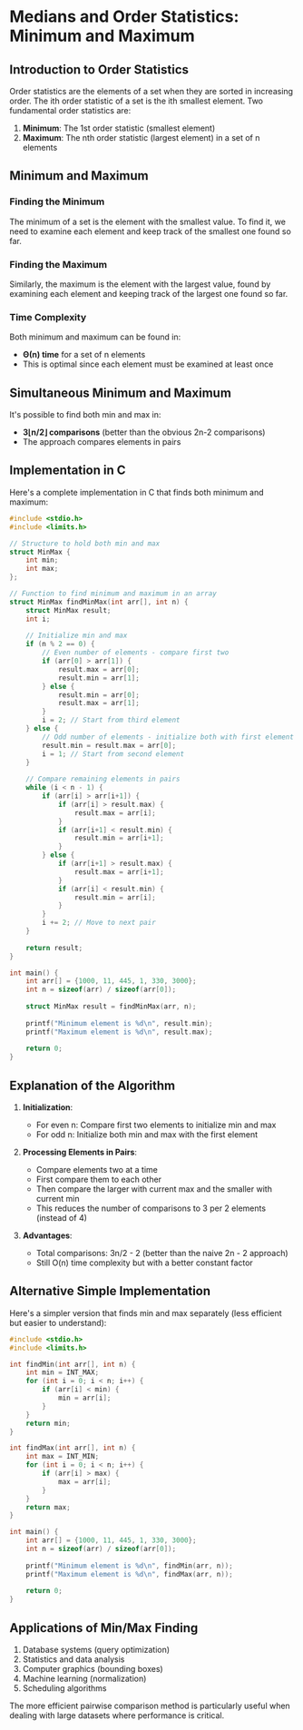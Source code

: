 # Medians and Order Statistics: Minimum and Maximum

## Introduction to Order Statistics

Order statistics are the elements of a set when they are sorted in increasing order. The ith order statistic of a set is the ith smallest element. Two fundamental order statistics are:

1. **Minimum**: The 1st order statistic (smallest element)
2. **Maximum**: The nth order statistic (largest element) in a set of n elements

## Minimum and Maximum

### Finding the Minimum

The minimum of a set is the element with the smallest value. To find it, we need to examine each element and keep track of the smallest one found so far.

### Finding the Maximum

Similarly, the maximum is the element with the largest value, found by examining each element and keeping track of the largest one found so far.

### Time Complexity

Both minimum and maximum can be found in:
- **Θ(n) time** for a set of n elements
- This is optimal since each element must be examined at least once

## Simultaneous Minimum and Maximum

It's possible to find both min and max in:
- **3⌊n/2⌋ comparisons** (better than the obvious 2n-2 comparisons)
- The approach compares elements in pairs

## Implementation in C

Here's a complete implementation in C that finds both minimum and maximum:

```c
#include <stdio.h>
#include <limits.h>

// Structure to hold both min and max
struct MinMax {
    int min;
    int max;
};

// Function to find minimum and maximum in an array
struct MinMax findMinMax(int arr[], int n) {
    struct MinMax result;
    int i;
    
    // Initialize min and max
    if (n % 2 == 0) {
        // Even number of elements - compare first two
        if (arr[0] > arr[1]) {
            result.max = arr[0];
            result.min = arr[1];
        } else {
            result.min = arr[0];
            result.max = arr[1];
        }
        i = 2; // Start from third element
    } else {
        // Odd number of elements - initialize both with first element
        result.min = result.max = arr[0];
        i = 1; // Start from second element
    }
    
    // Compare remaining elements in pairs
    while (i < n - 1) {
        if (arr[i] > arr[i+1]) {
            if (arr[i] > result.max) {
                result.max = arr[i];
            }
            if (arr[i+1] < result.min) {
                result.min = arr[i+1];
            }
        } else {
            if (arr[i+1] > result.max) {
                result.max = arr[i+1];
            }
            if (arr[i] < result.min) {
                result.min = arr[i];
            }
        }
        i += 2; // Move to next pair
    }
    
    return result;
}

int main() {
    int arr[] = {1000, 11, 445, 1, 330, 3000};
    int n = sizeof(arr) / sizeof(arr[0]);
    
    struct MinMax result = findMinMax(arr, n);
    
    printf("Minimum element is %d\n", result.min);
    printf("Maximum element is %d\n", result.max);
    
    return 0;
}
```

## Explanation of the Algorithm

1. **Initialization**:
   - For even n: Compare first two elements to initialize min and max
   - For odd n: Initialize both min and max with the first element

2. **Processing Elements in Pairs**:
   - Compare elements two at a time
   - First compare them to each other
   - Then compare the larger with current max and the smaller with current min
   - This reduces the number of comparisons to 3 per 2 elements (instead of 4)

3. **Advantages**:
   - Total comparisons: 3n/2 - 2 (better than the naive 2n - 2 approach)
   - Still O(n) time complexity but with a better constant factor

## Alternative Simple Implementation

Here's a simpler version that finds min and max separately (less efficient but easier to understand):

```c
#include <stdio.h>
#include <limits.h>

int findMin(int arr[], int n) {
    int min = INT_MAX;
    for (int i = 0; i < n; i++) {
        if (arr[i] < min) {
            min = arr[i];
        }
    }
    return min;
}

int findMax(int arr[], int n) {
    int max = INT_MIN;
    for (int i = 0; i < n; i++) {
        if (arr[i] > max) {
            max = arr[i];
        }
    }
    return max;
}

int main() {
    int arr[] = {1000, 11, 445, 1, 330, 3000};
    int n = sizeof(arr) / sizeof(arr[0]);
    
    printf("Minimum element is %d\n", findMin(arr, n));
    printf("Maximum element is %d\n", findMax(arr, n));
    
    return 0;
}
```

## Applications of Min/Max Finding

1. Database systems (query optimization)
2. Statistics and data analysis
3. Computer graphics (bounding boxes)
4. Machine learning (normalization)
5. Scheduling algorithms

The more efficient pairwise comparison method is particularly useful when dealing with large datasets where performance is critical.
